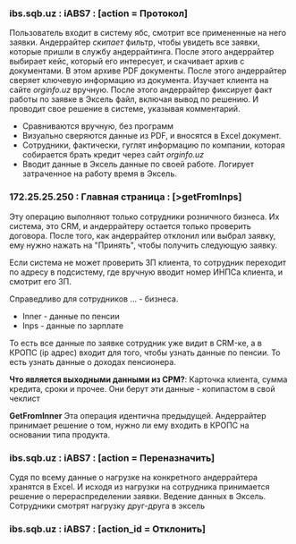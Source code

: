 ### ibs.sqb.uz : iABS7 : \[action = Протокол]
Пользователь входит в систему ябс, смотрит все примененные на него заявки. Андеррайтер *скипает* фильтр, чтобы увидеть все заявки, которые пришли в службу андеррайтинга.
После этого андеррайтер выбирает кейс, который его интересует, и скачивает архив с документами. В этом архиве PDF документы. 
После этого андеррайтер сверяет ключевую информацию из документа. Изучает клиента на сайте *orginfo.uz* вручную.
После этого андеррайтер фиксирует факт работы по заявке в Эксель файл, включая вывод по решению.
И проводит свое решение в системе, указывая комментарий.
- Сравниваются вручную, без программ
- Визуально сверяются данные из PDF, и вносятся в Excel документ.
- Сотрудники, фактически, гуглят информацию по компании, которая собирается брать кредит через сайт *orginfo.uz*
- Вводит данные в Эксель данные по своей работе. Логирует затраченное на работу время в Эксель. 
### 172.25.25.250 : Главная страница : \[>getFromInps]
Эту операцию выполняют только сотрудники розничного бизнеса. Их система, это CRM, и андеррайтеру остается только проверить договора.
После того, как андеррайтер отклонил или выбрал заявку, ему нужно нажать на "Принять", чтобы получить следующую заявку.

Если система не может проверить ЗП клиента, то сотрудник переходит по адресу в подсистему, где вручную вводит номер ИНПСа клиента, и смотрит его ЗП.


Справедливо для сотрудников ... - бизнеса. 
* Inner - данные по пенсии
* Inps - данные по зарплате

То есть все данные по заявке сотрудник уже видит в CRM-ке, а в КРОПС (ip адрес) входит для того, чтобы узнать данные по пенсии. То есть узнать данные о доходах пенсионера.

**Что является выходными данными из СРМ?**:
Карточка клиента, сумма кредита, сроки и прочее. Они берут эти данные - копипастом в свой чеклист

**GetFromInner**
Эта операция идентична предыдущей. 
Андеррайтер принимает решение о том, нужно ли ему входить в КРОПС на основании типа продукта. 
### ibs.sqb.uz : iABS7 : \[action = Переназначить]
Судя по всему данные о нагрузке на конкретного андеррайтера хранятся в Excel. И исходя из нагрузки на сотрудника принимается решение о перераспределении заявки.
Ведение данных в Эксель. Сотрудники смотрят нагрузку друг-друга в эксель

### ibs.sqb.uz : iABS7 : \[action_id = Отклонить]​
